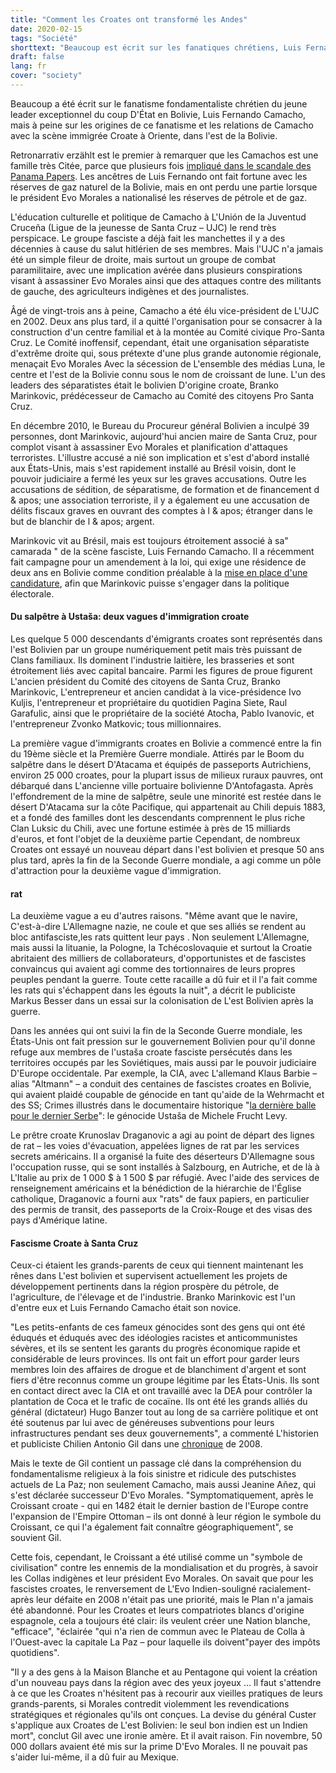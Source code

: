 ```yaml
---
title: "Comment les Croates ont transformé les Andes"
date: 2020-02-15
tags: "Société"
shorttext: "Beaucoup est écrit sur les fanatiques chrétiens, Luis Fernando Camacho, les origines du fanatisme sont cachées."
draft: false
lang: fr
cover: "society"
---
```


Beaucoup a été écrit sur le fanatisme fondamentaliste chrétien du jeune leader exceptionnel du coup D'État en Bolivie, Luis Fernando Camacho, mais à peine sur les origines de ce fanatisme et les relations de Camacho avec la scène immigrée Croate à Oriente, dans l'est de la Bolivie.

Retronarrativ erzählt est le premier à remarquer que les Camachos est une famille très Citée, parce que plusieurs fois [impliqué dans le scandale des Panama Papers](https://www.rosario3.com/politica/Entre-la-Biblia-y-los-Panama-Papers-quien-es-Luis-Fernando-Camacho-un-Bolsonaro-para-Bolivia-20191111-0014.html "Entre la Biblia y los Panamá Papers, quién es Luis Fernando Camacho: ¿un 'Bolsonaro' para Bolivia?"). Les ancêtres de Luis Fernando ont fait fortune avec les réserves de gaz naturel de la Bolivie, mais en ont perdu une partie lorsque le président Evo Morales a nationalisé les réserves de pétrole et de gaz.

L'éducation culturelle et politique de Camacho à L'Unión de la Juventud Cruceña (Ligue de la jeunesse de Santa Cruz – UJC) le rend très perspicace. Le groupe fasciste a déjà fait les manchettes il y a des décennies à cause du salut hitlérien de ses membres. Mais l'UJC n'a jamais été un simple fileur de droite, mais surtout un groupe de combat paramilitaire, avec une implication avérée dans plusieurs conspirations visant à assassiner Evo Morales ainsi que des attaques contre des militants de gauche, des agriculteurs indigènes et des journalistes.

Âgé de vingt-trois ans à peine, Camacho a été élu vice-président de L'UJC en 2002. Deux ans plus tard, il a quitté l'organisation pour se consacrer à la construction d'un centre familial et à la montée au Comité civique Pro-Santa Cruz. Le Comité inoffensif, cependant, était une organisation séparatiste d'extrême droite qui, sous prétexte d'une plus grande autonomie régionale, menaçait Evo Morales Avec la sécession de L'ensemble des médias Luna, le centre et l'est de la Bolivie connu sous le nom de croissant de lune. L'un des leaders des séparatistes était le bolivien D'origine croate, Branko Marinkovic, prédécesseur de Camacho au Comité des citoyens Pro Santa Cruz.

En décembre 2010, le Bureau du Procureur général Bolivien a inculpé 39 personnes, dont Marinkovic, aujourd'hui ancien maire de Santa Cruz, pour complot visant à assassiner Evo Morales et planification d'attaques terroristes. L'illustre accusé a nié son implication et s'est d'abord installé aux États-Unis, mais s'est rapidement installé au Brésil voisin, dont le pouvoir judiciaire a fermé les yeux sur les graves accusations. Outre les accusations de sédition, de séparatisme, de formation et de financement d & apos; une association terroriste, il y a également eu une accusation de délits fiscaux graves en ouvrant des comptes à l & apos; étranger dans le but de blanchir de l & apos; argent.

Marinkovic vit au Brésil, mais est toujours étroitement associé à sa" camarada " de la scène fasciste, Luis Fernando Camacho. Il a récemment fait campagne pour un amendement à la loi, qui exige une résidence de deux ans en Bolivie comme condition préalable à la [mise en place d'une candidature](https://www.paginasiete.bo/nacional/2019/11/20/camacho-sobre-branko-no-puede-postular-ningun-cargo-publico-238056.html "Camacho sobre Branko: No puede postular a ningún cargo público"), afin que Marinkovic puisse s'engager dans la politique électorale.

#### Du salpêtre à Ustaša: deux vagues d'immigration croate

Les quelque 5 000 descendants d'émigrants croates sont représentés dans l'est Bolivien par un groupe numériquement petit mais très puissant de Clans familiaux. Ils dominent l'industrie laitière, les brasseries et sont étroitement liés avec capital bancaire. Parmi les figures de proue figurent L'ancien président du Comité des citoyens de Santa Cruz, Branko Marinkovic, L'entrepreneur et ancien candidat à la vice-présidence Ivo Kuljis, l'entrepreneur et propriétaire du quotidien Pagina Siete, Raul Garafulic, ainsi que le propriétaire de la société Atocha, Pablo Ivanovic, et l'entrepreneur Zvonko Matkovic; tous millionnaires.

La première vague d'immigrants croates en Bolivie a commencé entre la fin du 19ème siècle et la Première Guerre mondiale.  Attirés par le Boom du salpêtre dans le désert D'Atacama et équipés de passeports Autrichiens, environ 25 000 croates, pour la plupart issus de milieux ruraux pauvres, ont débarqué dans L'ancienne ville portuaire bolivienne D'Antofagasta. Après l'effondrement de la mine de salpêtre, seule une minorité est restée dans le désert D'Atacama sur la côte Pacifique, qui appartenait au Chili depuis 1883, et a fondé des familles dont les descendants comprennent le plus riche Clan Luksic du Chili, avec une fortune estimée à près de 15 milliards d'euros, et font l'objet de la deuxième partie Cependant, de nombreux Croates ont essayé un nouveau départ dans l'est bolivien et presque 50 ans plus tard, après la fin de la Seconde Guerre mondiale, a agi comme un pôle d'attraction pour la deuxième vague d'immigration.

#### rat

La deuxième vague a eu d'autres raisons. "Même avant que le navire, C'est-à-dire L'Allemagne nazie, ne coule et que ses alliés se rendent au bloc antifasciste,les rats quittent leur pays . Non seulement L'Allemagne, mais aussi la lituanie, la Pologne, la Tchécoslovaquie et surtout la Croatie abritaient des milliers de collaborateurs, d'opportunistes et de fascistes convaincus qui avaient agi comme des tortionnaires de leurs propres peuples pendant la guerre. Toute cette racaille a dû fuir et il l'a fait comme les rats qui s'échappent dans les égouts la nuit", a décrit le publiciste Markus Besser dans un essai sur la colonisation de L'est Bolivien après la guerre.

Dans les années qui ont suivi la fin de la Seconde Guerre mondiale, les États-Unis ont fait pression sur le gouvernement Bolivien pour qu'il donne refuge aux membres de l'ustaša croate fasciste persécutés dans les territoires occupés par les Soviétiques, mais aussi par le pouvoir judiciaire D'Europe occidentale. Par exemple, la CIA, avec L'allemand Klaus Barbie – alias "Altmann" – a conduit des centaines de fascistes croates en Bolivie, qui avaient plaidé coupable de génocide en tant qu'aide de la Wehrmacht et des SS; Crimes illustrés dans le documentaire historique "[la dernière balle pour le dernier Serbe](https://www.tandfonline.com/doi/abs/10.1080/00905990903239174 "'The Last Bullet for the Last Serb' 1. The Ustaša Genocide against Serbs: 1941–19452")": le génocide Ustaša de Michele Frucht Levy.

Le prêtre croate Krunoslav Draganovic a agi au point de départ des lignes de rat – les voies d'évacuation, appelées lignes de rat par les services secrets américains. Il a organisé la fuite des déserteurs D'Allemagne sous l'occupation russe, qui se sont installés à Salzbourg, en Autriche, et de là à L'Italie au prix de 1 000 $ à 1 500 $ par réfugié. Avec l'aide des services de renseignement américains et la bénédiction de la hiérarchie de l'Église catholique, Draganovic a fourni aux "rats" de faux papiers, en particulier des permis de transit, des passeports de la Croix-Rouge et des visas des pays d'Amérique latine.

#### Fascisme Croate à Santa Cruz

Ceux-ci étaient les grands-parents de ceux qui tiennent maintenant les rênes dans L'est bolivien et supervisent actuellement les projets de développement pertinents dans la région prospère du pétrole, de l'agriculture, de l'élevage et de l'industrie. Branko Marinkovic est l'un d'entre eux et Luis Fernando Camacho était son novice.

"Les petits-enfants de ces fameux génocides sont des gens qui ont été éduqués et éduqués avec des idéologies racistes et anticommunistes sévères, et ils se sentent les garants du progrès économique rapide et considérable de leurs provinces. Ils ont fait un effort pour garder leurs membres loin des affaires de drogue et de blanchiment d'argent et sont fiers d'être reconnus comme un groupe légitime par les États-Unis. Ils sont en contact direct avec la CIA et ont travaillé avec la DEA pour contrôler la plantation de Coca et le trafic de cocaïne. Ils ont été les grands alliés du général (dictateur) Hugo Banzer tout au long de sa carrière politique et ont été soutenus par lui avec de généreuses subventions pour leurs infrastructures pendant ses deux gouvernements", a commenté L'historien et publiciste Chilien Antonio Gil dans une [chronique](https://www.elmostrador.cl/noticias/opinion/2008/02/02/el-grupo-croata-y-la-desintegracion-de-bolivia/ "El Grupo Croata y la desintegración de Bolivia") de 2008.

Mais le texte de Gil contient un passage clé dans la compréhension du fondamentalisme religieux à la fois sinistre et ridicule des putschistes actuels de La Paz; non seulement Camacho, mais aussi Jeanine Añez, qui s'est déclarée successeur D'Evo Morales. "Symptomatiquement, après le Croissant croate - qui en 1482 était le dernier bastion de l'Europe contre l'expansion de l'Empire Ottoman – ils ont donné à leur région le symbole du Croissant, ce qui l'a également fait connaître géographiquement", se souvient Gil.

Cette fois, cependant, le Croissant a été utilisé comme un "symbole de civilisation" contre les ennemis de la mondialisation et du progrès, à savoir les Collas indigènes et leur président Evo Morales. On savait que pour les fascistes croates, le renversement de L'Evo Indien-souligné racialement-après leur défaite en 2008 n'était pas une priorité, mais le Plan n'a jamais été abandonné. Pour les Croates et leurs compatriotes blancs d'origine espagnole, cela a toujours été clair: ils veulent créer une Nation blanche, "efficace", "éclairée "qui n'a rien de commun avec le Plateau de Colla à l'Ouest-avec la capitale La Paz – pour laquelle ils doivent"payer des impôts quotidiens".

"Il y a des gens à la Maison Blanche et au Pentagone qui voient la création d'un nouveau pays dans la région avec des yeux joyeux ... Il faut s'attendre à ce que les Croates n'hésitent pas à recourir aux vieilles pratiques de leurs grands-parents, si Morales contredit violemment les revendications stratégiques et régionales qu'ils ont conçues. La devise du général Custer s'applique aux Croates de L'est Bolivien: le seul bon indien est un Indien mort", conclut Gil avec une ironie amère. Et il avait raison. Fin novembre, 50 000 dollars avaient été mis sur la prime D'Evo Morales. Il ne pouvait pas s'aider lui-même, il a dû fuir au Mexique.
